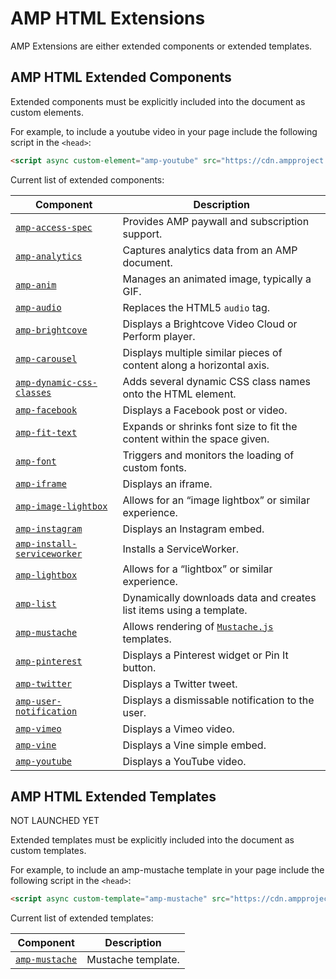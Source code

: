 # AMP HTML Extensions

AMP Extensions are either extended components or extended templates.


## AMP HTML Extended Components

Extended components must be explicitly included into the document as custom elements.

For example, to include a youtube video in your page
include the following script in the `<head>`:

```html
<script async custom-element="amp-youtube" src="https://cdn.ampproject.org/v0/amp-youtube-0.1.js"></script>
```

Current list of extended components:

| Component | Description |
| --------- | ----------- |
| [`amp-access-spec`](amp-access/amp-access-spec.md) | Provides AMP paywall and subscription support.  |
| [`amp-analytics`](amp-analytics/amp-analytics.md) | Captures analytics data from an AMP document. |
| [`amp-anim`](amp-anim/amp-anim.md) | Manages an animated image, typically a GIF. |
| [`amp-audio`](amp-audio/amp-audio.md) | Replaces the HTML5 `audio` tag. |
| [`amp-brightcove`](amp-brightcove/amp-brightcove.md) | Displays a Brightcove Video Cloud or Perform player. |
| [`amp-carousel`](amp-carousel/amp-carousel.md) | Displays multiple similar pieces of content along a horizontal axis. |
| [`amp-dynamic-css-classes`](amp-dynamic-css-classes/amp-dynamic-css-classes.md) | Adds several dynamic CSS class names onto the HTML element. |
| [`amp-facebook`](amp-facebook/amp-facebook.md) | Displays a Facebook post or video. |
| [`amp-fit-text`](amp-fit-text/amp-fit-text.md) | Expands or shrinks font size to fit the content within the space given. |
| [`amp-font`](amp-font/amp-font.md) | Triggers and monitors the loading of custom fonts. |
| [`amp-iframe`](amp-iframe/amp-iframe.md) | Displays an iframe. |
| [`amp-image-lightbox`](amp-image-lightbox/amp-image-lightbox.md) | Allows for an “image lightbox” or similar experience. |
| [`amp-instagram`](amp-instagram/amp-instagram.md) | Displays an Instagram embed. |
| [`amp-install-serviceworker`](amp-install-serviceworker/amp-install-serviceworker.md) | Installs a ServiceWorker. |
| [`amp-lightbox`](amp-lightbox/amp-lightbox.md) | Allows for a “lightbox” or similar experience. |
| [`amp-list`](amp-list/amp-list.md) | Dynamically downloads data and creates list items using a template. |
| [`amp-mustache`](amp-mustache/amp-mustache.md) | Allows rendering of [`Mustache.js`](https://github.com/janl/mustache.js/) templates. |
| [`amp-pinterest`](amp-pinterest/amp-pinterest.md) | Displays a Pinterest widget or Pin It button. |
| [`amp-twitter`](amp-twitter/amp-twitter.md) | Displays a Twitter tweet. |
| [`amp-user-notification`](amp-user-notification/amp-user-notification.md) | Displays a dismissable notification to the user. |
| [`amp-vimeo`](amp-vimeo/amp-vimeo.md) | Displays a Vimeo video. |
| [`amp-vine`](amp-vine/amp-vine.md) | Displays a Vine simple embed. |
| [`amp-youtube`](amp-youtube/amp-youtube.md) | Displays a YouTube video. |

## AMP HTML Extended Templates

NOT LAUNCHED YET

Extended templates must be explicitly included into the document as custom templates.

For example, to include an amp-mustache template in your page
include the following script in the `<head>`:

```html
<script async custom-template="amp-mustache" src="https://cdn.ampproject.org/v0/amp-mustache-0.1.js"></script>
```

Current list of extended templates:

| Component                                     | Description                                                                                 |
| --------------------------------------------- | -------------------------------------------------------------------------------------------
| [`amp-mustache`](amp-mustache/amp-mustache.md) | Mustache template.                                       |
